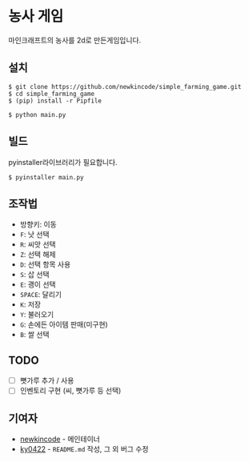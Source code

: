# 농사 게임

마인크래프트의 농사를 2d로 만든게임입니다.

## 설치

```console
$ git clone https://github.com/newkincode/simple_farming_game.git
$ cd simple_farming_game
$ (pip) install -r Pipfile

$ python main.py
```

## 빌드

pyinstaller라이브러리가 필요합니다.

```console
$ pyinstaller main.py
```

## 조작법

-   방향키: 이동
-   `F`: 낫 선택
-   `R`: 씨앗 선택
-   `Z`: 선택 해제
-   `D`: 선택 항목 사용
-   `S`: 삽 선택
-   `E`: 괭이 선택
-   `SPACE`: 달리기
-   `K`: 저장
-   `Y`: 불러오기
-   `G`: 손에든 아이템 판매(미구현)
-   `B`: 쌀 선택

## TODO

-   [ ] 뼛가루 추가 / 사용
-   [ ] 인벤토리 구현 (씨, 뼛가루 등 선택)

## 기여자

-   [newkincode](https://github.com/newkincode) - 메인테이너
-   [ky0422](https://github.com/ky0422) - `README.md` 작성, 그 외 버그 수정
